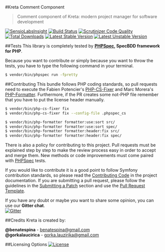 #Kreta Comment Component
> Comment component of Kreta: modern project manager for software development

[![SensioLabsInsight](https://insight.sensiolabs.com/projects/c23fe5fc-20f5-435c-9f0d-172d6ff87328/mini.png)](https://insight.sensiolabs.com/projects/c23fe5fc-20f5-435c-9f0d-172d6ff87328)
[![Build Status](https://travis-ci.org/kreta-plugins/Comment.svg?branch=master)](https://travis-ci.org/kreta-plugins/Comment)
[![Scrutinizer Code Quality](https://scrutinizer-ci.com/g/kreta-plugins/Comment/badges/quality-score.png?b=master)](https://scrutinizer-ci.com/g/kreta-plugins/Comment/?branch=master)
[![Total Downloads](https://poser.pugx.org/kreta/comment/downloads)](https://packagist.org/packages/kreta/comment)
[![Latest Stable Version](https://poser.pugx.org/kreta/comment/v/stable.svg)](https://packagist.org/packages/kreta/comment)
[![Latest Unstable Version](https://poser.pugx.org/kreta/comment/v/unstable.svg)](https://packagist.org/packages/kreta/comment)

##Tests
This library is completely tested by **[PHPSpec][1], SpecBDD framework for PHP**.

Because you want to contribute or simply because you want to throw the tests, you have to type the following command
in your terminal.
```bash
$ vendor/bin/phpspec run -fpretty
```
##Contributing
This bundle follows PHP coding standards, so pull requests need to execute the Fabien Potencier's [PHP-CS-Fixer][5]
and Marc Morera's [PHP-Formatter][6]. Furthermore, if the PR creates some not-PHP file remember that you have to put
the license header manually.
```bash
$ vendor/bin/php-cs-fixer fix
$ vendor/bin/php-cs-fixer fix --config-file .phpspec_cs

$ vendor/bin/php-formatter formatter:use:sort src/
$ vendor/bin/php-formatter formatter:use:sort spec/
$ vendor/bin/php-formatter formatter:header:fix src/
$ vendor/bin/php-formatter formatter:header:fix spec/
```

There is also a policy for contributing to this project. Pull requests must be explained step by step to make the
review process easy in order to accept and merge them. New methods or code improvements must come paired with
[PHPSpec][1] tests.

If you would like to contribute it is a good point to follow Symfony contribution standards, so please read the
[Contributing Code][2] in the project documentation. If you are submitting a pull request, please follow the guidelines
in the [Submitting a Patch][3] section and use the [Pull Request Template][4].

If you have any doubt or maybe you want to share some opinion, you can use our **Gitter chat**.<br>
[![Gitter](https://badges.gitter.im/Join%20Chat.svg)](https://gitter.im/kreta/kreta?utm_source=badge&utm_medium=badge&utm_campaign=pr-badge&utm_content=badge)

##Credits
Kreta is created by:
>
**@benatespina** - [benatespina@gmail.com](mailto:benatespina@gmail.com)<br>
**@gorkalaucirica** - [gorka.lauzirika@gmail.com](mailto:gorka.lauzirika@gmail.com)

##Licensing Options
[![License](https://poser.pugx.org/kreta/fixtures-bundle/license.svg)](https://github.com/kreta-plugins/CommentBundle/blob/master/LICENSE)

[1]: http://www.phpspec.net/
[2]: http://symfony.com/doc/current/contributing/code/index.html
[3]: http://symfony.com/doc/current/contributing/code/patches.html#check-list
[4]: http://symfony.com/doc/current/contributing/code/patches.html#make-a-pull-request
[5]: http://cs.sensiolabs.org/
[6]: https://github.com/mmoreram/php-formatter
